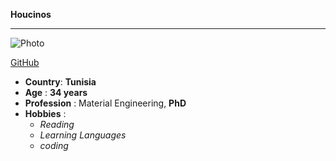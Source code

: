 **Houcinos**

---

   ![Photo](https://avatars3.githubusercontent.com/u/57623782?s=400&v=4 "Houcinos")

  [GitHub](https://github.com/Houcinos "Houcinos, GitHub")

- **Country**: **Tunisia**
- **Age** : **34 years**
- **Profession** : Material Engineering, **PhD**
- **Hobbies** :
  - *Reading*
  - *Learning Languages*
  - *coding*